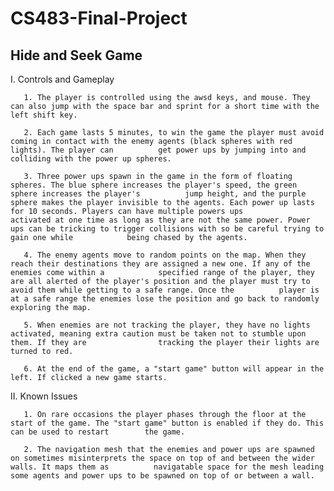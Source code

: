 # CS483-Final-Project

  Hide and Seek Game
-----------------------

I. Controls and Gameplay
      
       1. The player is controlled using the awsd keys, and mouse. They can also jump with the space bar and sprint for a short time with the left shift key. 
       
       2. Each game lasts 5 minutes, to win the game the player must avoid coming in contact with the enemy agents (black spheres with red lights). The player can          get power ups by jumping into and colliding with the power up spheres. 

       3. Three power ups spawn in the game in the form of floating spheres. The blue sphere increases the player's speed, the green sphere increases the player's          jump height, and the purple sphere makes the player invisible to the agents. Each power up lasts for 10 seconds. Players can have multiple powers ups                activated at one time as long as they are not the same power. Power ups can be tricking to trigger collisions with so be careful trying to gain one while            being chased by the agents. 

       4. The enemy agents move to random points on the map. When they reach their destinations they are assigned a new one. If any of the enemies come within a            specified range of the player, they are all alerted of the player's position and the player must try to avoid them while getting to a safe range. Once the          player is at a safe range the enemies lose the position and go back to randomly exploring the map. 

       5. When enemies are not tracking the player, they have no lights activated, meaning extra caution must be taken not to stumble upon them. If they are                tracking the player their lights are turned to red. 
    
       6. At the end of the game, a "start game" button will appear in the left. If clicked a new game starts. 

II. Known Issues
       
       1. On rare occasions the player phases through the floor at the start of the game. The "start game" button is enabled if they do. This can be used to restart        the game. 

       2. The navigation mesh that the enemies and power ups are spawned on sometimes misinterprets the space on top of and between the wider walls. It maps them as          navigatable space for the mesh leading some agents and power ups to be spawned on top of or between a wall.  
       
